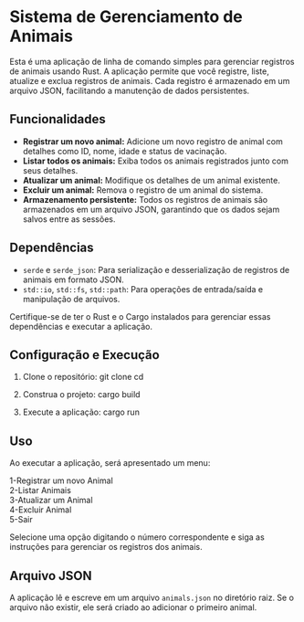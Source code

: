 # Sistema de Gerenciamento de Animais

Esta é uma aplicação de linha de comando simples para gerenciar registros de animais usando Rust. A aplicação permite que você registre, liste, atualize e exclua registros de animais. Cada registro é armazenado em um arquivo JSON, facilitando a manutenção de dados persistentes.

## Funcionalidades

- **Registrar um novo animal:** Adicione um novo registro de animal com detalhes como ID, nome, idade e status de vacinação.
- **Listar todos os animais:** Exiba todos os animais registrados junto com seus detalhes.
- **Atualizar um animal:** Modifique os detalhes de um animal existente.
- **Excluir um animal:** Remova o registro de um animal do sistema.
- **Armazenamento persistente:** Todos os registros de animais são armazenados em um arquivo JSON, garantindo que os dados sejam salvos entre as sessões.

## Dependências

- `serde` e `serde_json`: Para serialização e desserialização de registros de animais em formato JSON.
- `std::io`, `std::fs`, `std::path`: Para operações de entrada/saída e manipulação de arquivos.

Certifique-se de ter o Rust e o Cargo instalados para gerenciar essas dependências e executar a aplicação.

## Configuração e Execução

1. Clone o repositório:
git clone <url-do-seu-repositorio>
cd <diretorio-do-seu-repositorio>

2. Construa o projeto:
cargo build

3. Execute a aplicação:
cargo run

## Uso

Ao executar a aplicação, será apresentado um menu:

1-Registrar um novo Animal <br>
2-Listar Animais <br>
3-Atualizar um Animal <br>
4-Excluir Animal <br>
5-Sair


Selecione uma opção digitando o número correspondente e siga as instruções para gerenciar os registros dos animais.

## Arquivo JSON

A aplicação lê e escreve em um arquivo `animals.json` no diretório raiz. Se o arquivo não existir, ele será criado ao adicionar o primeiro animal.
